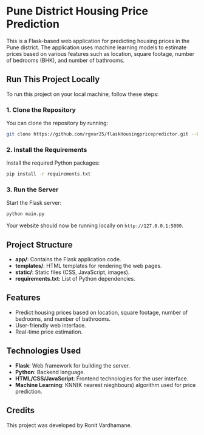 # Pune District Housing Price Prediction

This is a Flask-based web application for predicting housing prices in the Pune district. The application uses machine learning models to estimate prices based on various features such as location, square footage, number of bedrooms (BHK), and number of bathrooms.

## Run This Project Locally

To run this project on your local machine, follow these steps:

### 1. Clone the Repository

You can clone the repository by running:

```bash
git clone https://github.com/rgvar25/flaskHousingpricepredictor.git --branch run-locally --single-branch
```



### 2. Install the Requirements

Install the required Python packages:

```bash
pip install -r requirements.txt
```

### 3. Run the Server

Start the Flask server:

```bash
python main.py
```

Your website should now be running locally on `http://127.0.0.1:5000`.

## Project Structure

- **app/**: Contains the Flask application code.
- **templates/**: HTML templates for rendering the web pages.
- **static/**: Static files (CSS, JavaScript, images).
- **requirements.txt**: List of Python dependencies.

## Features

- Predict housing prices based on location, square footage, number of bedrooms, and number of bathrooms.
- User-friendly web interface.
- Real-time price estimation.

## Technologies Used

- **Flask**: Web framework for building the server.
- **Python**: Backend language.
- **HTML/CSS/JavaScript**: Frontend technologies for the user interface.
- **Machine Learning**: KNN(K nearest nieghbours) algorithm used for price prediction.

## Credits

This project was developed by Ronit Vardhamane.

